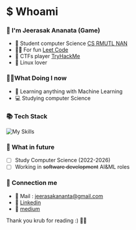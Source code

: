 # $ Whoami 

###  🔱 I'm Jeerasak Ananata (Game)
- 🧑 Student computer Science [CS RMUTL NAN](https://nan.rmutl.ac.th/)
- 👨‍💻 For fun [Leet Code](https://leetcode.com/_JeerasaK_/)
- 🚩 CTFs player [TryHackMe](https://leetcode.com/_JeerasaK_/)
- 🦄 Linux lover

### 🧑‍💻What Doing I now  
- 🤖 Learning anything with Machine Learning 
- 💻 Studying computer Science 
  
### 📚 Tech Stack
  ![My Skills](https://skillicons.dev/icons?i=js,html,css,bootstrap,java,cpp,arduino,github,linux,mysql,neovim,notion,py,unity,vim)

### 🔮 What in future
- [ ] Study Computer Science (2022-2026)
- [ ] Working in ~~software development~~ AI&ML roles

### 📩 Connection me

- 📩 Mail : jeerasakananta@gmail.com
- 🔗 [Linkedin](https://www.linkedin.com/in/jeerasak-ananta-a1b4231a2/)
- 📖 [medium](https://medium.com/@jeerasakananta_1762/about)

Thank you krub for reading :) 💯💪
